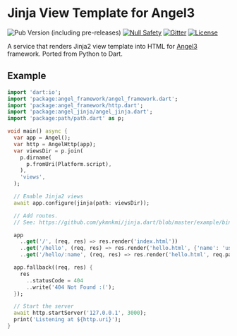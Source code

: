 # Jinja View Template for Angel3

![Pub Version (including pre-releases)](https://img.shields.io/pub/v/angel3_jinja?include_prereleases)
[![Null Safety](https://img.shields.io/badge/null-safety-brightgreen)](https://dart.dev/null-safety)
[![Gitter](https://img.shields.io/gitter/room/angel_dart/discussion)](https://gitter.im/angel_dart/discussion)
[![License](https://img.shields.io/github/license/dart-backend/angel)](https://github.com/dart-backend/angel/tree/master/packages/jinja/LICENSE)

A service that renders Jinja2 view template into HTML for [Angel3](https://angel3-framework.web.app) framework. Ported from Python to Dart.

## Example

```dart
import 'dart:io';
import 'package:angel_framework/angel_framework.dart';
import 'package:angel_framework/http.dart';
import 'package:angel_jinja/angel_jinja.dart';
import 'package:path/path.dart' as p;

void main() async {
  var app = Angel();
  var http = AngelHttp(app);
  var viewsDir = p.join(
    p.dirname(
      p.fromUri(Platform.script),
    ),
    'views',
  );

  // Enable Jinja2 views
  await app.configure(jinja(path: viewsDir));

  // Add routes.
  // See: https://github.com/ykmnkmi/jinja.dart/blob/master/example/bin/server.dart

  app
    ..get('/', (req, res) => res.render('index.html'))
    ..get('/hello', (req, res) => res.render('hello.html', {'name': 'user'}))
    ..get('/hello/:name', (req, res) => res.render('hello.html', req.params));

  app.fallback((req, res) {
    res
      ..statusCode = 404
      ..write('404 Not Found :(');
  });

  // Start the server
  await http.startServer('127.0.0.1', 3000);
  print('Listening at ${http.uri}');
}
```
